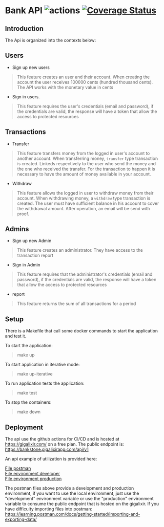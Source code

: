 # Bank API ![actions](https://github.com/richardherald/bank_api/workflows/actions/badge.svgkkkkkkkk) [![Coverage Status](https://coveralls.io/repos/github/richardherald/bank_api/badge.svg?branch=masterddddddddd)](https://coveralls.io/github/richardherald/bank_api?branch=masterdddddd)


## Introduction

The Api is organized into the contexts below:

## Users

- Sign up new users
> This feature creates an user and their account. When creating the account the user receives 100000 cents (hundred thousand cents). The API works with the monetary value in cents
- Sign in users.
> This feature requires the user's credentials (email and password), if the credentials are valid, the response will have a token that allow the access to protected resources


## Transactions

- Transfer
> This feature transfers money from the logged in user's account to another account. When transferring money, `transfer` type transaction is created. Linkeds respectively to the user who send the money and the one who received the transfer. For the transaction to happen it is necessary to have the amount of money available in your account.
- Withdraw
> This feature allows the logged in user to withdraw money from their account. When withdrawing money, a `withdraw` type transaction is created. The user must have sufficient balance in his account to cover the withdrawal amount. After operation, an email will be send with proof.


## Admins

- Sign up new Admin
> This feature creates an administrator. They have access to the transaction report
- Sign in Admin
> This feature requires that the administrator's credentials (email and password), if the credentials are valid, the response will have a token that allow the access to protected resources
- report
> This feature returns the sum of all transactions for a period

## Setup

There is a Makefile that call some docker commands to start the application and test it.

To start the application:
> make up

To start application in iterative mode:
> make up-iterative

To run application tests the application:
> make test

To stop the containers:
> make down

## Deployment

The api use the github actions for CI/CD and is hosted at https://gigalixir.com/ on a free plan.
The public endpoint is: https://bankstone.gigalixirapp.com/api/v1

An api example of utilization is provided here:

[File postman](https://github.com/tarcisiooliveira/Bank-Api/blob/master/Postman)\
[File environment developer](https://github.com/tarcisiooliveira/Bank-Api/blob/master/postman/development.enviroment.json)\
[File environment production](https://github.com/tarcisiooliveira/Bank-Api/blob/master/postman/production.environment.json)

The postman files above provide a development and production environment, if you want to use the local environment, just use the "development" environment variable or use the "production" environment variable to consume the public endpoint that is hosted on the gigalixir. If you have difficulty importing files into postman: https://learning.postman.com/docs/getting-started/importing-and-exporting-data/
